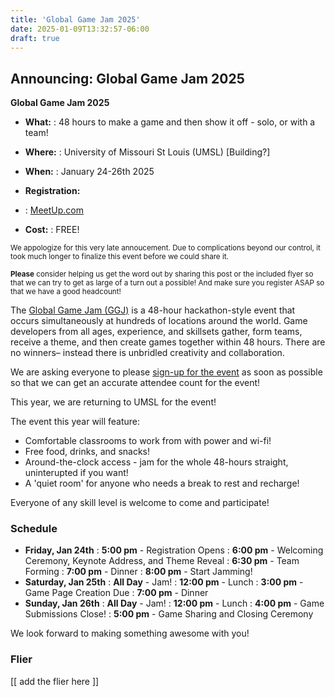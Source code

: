 ```yaml
---
title: 'Global Game Jam 2025'
date: 2025-01-09T13:32:57-06:00
draft: true
---
```


## Announcing: Global Game Jam 2025

**Global Game Jam 2025**

- **What:**
  : 48 hours to make a game and then show it off - solo, or with a team!

- **Where:** 
  : University of Missouri St Louis (UMSL) [Building?]

- **When:**
  : January 24-26th 2025

- **Registration:**
- : [<i class="i fa-brands fa-meetup me-1"></i> MeetUp.com ](https://www.meetup.com/st-louis-game-developers/events/297210316/?utm_medium=referral&utm_campaign=share-btn_savedevents_share_modal&utm_source=link)

- **Cost:** 
  : FREE!

<div class=" text-body-secondary card my-4">
<div class="card-body p-2">
<p><small>We appologize for this very late annoucement. Due to complications beyond our control, it took much longer to finalize this event before we could share it.</small></p>
<p class="mb-0" ><small><strong>Please</strong> consider helping us get the word out by sharing this post or the included flyer so that we can try to get as large of a turn out a possible! And make sure you register ASAP so that we have a good headcount!</small></p>
</div>
</div>

The [Global Game Jam (GGJ)](https://globalgamejam.org/) is a 48-hour hackathon-style event that occurs simultaneously at hundreds of locations around the world. Game developers from all ages, experience, and skillsets gather, form teams, receive a theme, and then create games together within 48 hours. There are no winners– instead there is unbridled creativity and collaboration.

<div class="alert alert-warning d-flex flex-row">
<div class="p-1 me-2">
<i class="i fa-sharp-duotone fa-regular fa-triangle-exclamation fa-2x"></i>
</div>
<div class="px-1">We are asking everyone to please <a href="https://www.meetup.com/st-louis-game-developers/events/297210316/?utm_medium=referral&utm_campaign=share-btn_savedevents_share_modal&utm_source=link">sign-up for the event</a> as soon as possible so that we can get an accurate attendee count for the event!</div>
</div>

This year, we are returning to UMSL for the event!

The event this year will feature:

* Comfortable classrooms to work from with power and wi-fi!
* Free food, drinks, and snacks!
* Around-the-clock access - jam for the whole 48-hours straight, uninterupted if you want!
* A 'quiet room' for anyone who needs a break to rest and recharge!

<div class="alert alert-info d-flex flex-row">
<div class="p-1 me-2">
<i class="i fa-sharp-duotone fa-solid fa-people-group fa-2x"></i>
</div>
<div class="px-1">Everyone of any skill level is welcome to come and participate!</div>
</div>

### Schedule

- **Friday, Jan 24th**
  : **5:00 pm** - Registration Opens
  : **6:00 pm** - Welcoming Ceremony, Keynote Address, and Theme Reveal
  : **6:30 pm** - Team Forming
  : **7:00 pm** - Dinner
  : **8:00 pm** - Start Jamming!
- **Saturday, Jan 25th**
  : **All Day** - Jam!
  : **12:00 pm** - Lunch
  : **3:00 pm** - Game Page Creation Due
  : **7:00 pm** - Dinner
- **Sunday, Jan 26th**
  : **All Day** - Jam!
  : **12:00 pm** - Lunch
  : **4:00 pm** - Game Submissions Close!
  : **5:00 pm** - Game Sharing and Closing Ceremony

We look forward to making something awesome with you!

### Flier

[[ add the flier here ]]